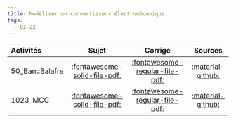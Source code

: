 ```yaml
---
title: Modéliser un convertisseur électromécanique. 
tags:
  - B2-22
---
```

[comment]: <> (Généré automatiquement par make_all_activitess.py, creation_fichiers_activites)

| Activités | Sujet | Corrigé | Sources  | 
| :-------------- | :---: | :-----: | :------: | 
| 50_BancBalafre | [:fontawesome-solid-file-pdf:](http://xpessoles-cpge.fr/pdf/50_BancBalafre_Sujet.pdf) | [:fontawesome-regular-file-pdf:](http://xpessoles-cpge.fr/pdf/50_BancBalafre_Corrige.pdf) | [:material-github:](https://github.com/xpessoles/ExercicesCompetences/tree/main/B2_ProposerModele/B2_22_ModeliserConvertisseur/50_BancBalafre) |  
| 1023_MCC | [:fontawesome-solid-file-pdf:](http://xpessoles-cpge.fr/pdf/1023_MCC_Sujet.pdf) | [:fontawesome-regular-file-pdf:](http://xpessoles-cpge.fr/pdf/1023_MCC_Corrige.pdf) | [:material-github:](https://github.com/xpessoles/ExercicesCompetences/tree/main/B2_ProposerModele/B2_22_ModeliserConvertisseur_MCC/1023_MCC) |  

